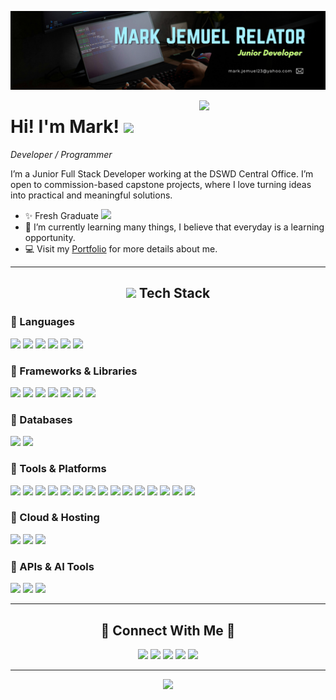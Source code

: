<!--Banner-->
![BeatLesS Banner Image](./banner.png)

<!--Night Owl image-->
<div>
  <img align="right" width="40%" src="https://static.wikia.nocookie.net/p__/images/5/54/Kaiju_No._8_anime_render.webp/revision/latest?cb=20230924163203&path-prefix=protagonist">
</div>

<!--Header Name-->
# Hi! I'm Mark! <img src="https://slackmojis.com/emojis/8809-wave_hello/download" width="30"/>
*Developer / Programmer*
<br /> 

<!--Start Intro-->               
<p align="left">I’m a Junior Full Stack Developer working at the DSWD Central Office. I’m open to commission-based capstone projects, where I love turning ideas into practical and meaningful solutions.</p>

- ✨ Fresh Graduate <img src="https://slackmojis.com/emojis/3643-cool-doge/download" width="20"/>
- 🌱 I’m currently learning many things, I believe that everyday is a learning opportunity.
- 💻 Visit my [Portfolio](https://beatless23.netlify.app/) for more details about me.
<!--End Intro-->

---

<!-- Tech Stack Section -->
<h2 align="center"><img src="https://slackmojis.com/emojis/10096-laptop_parrot/download" width="30"/> Tech Stack</h2> 

### 🔹 Languages
<p align="left">
  <img src="https://img.shields.io/badge/HTML5-E34F26?style=flat-square&logo=html5&logoColor=white"/>
  <img src="https://img.shields.io/badge/CSS3-1572B6?style=flat-square&logo=css3&logoColor=white"/>
  <img src="https://img.shields.io/badge/JavaScript-F7E017?style=flat-square&logo=javascript&logoColor=black"/>
  <img src="https://img.shields.io/badge/TypeScript-3178C6?style=flat-square&logo=typescript&logoColor=white"/>
  <img src="https://img.shields.io/badge/PHP-777BB4?style=flat-square&logo=php&logoColor=white"/>
  <img src="https://img.shields.io/badge/SQL-336791?style=flat-square&logo=databricks&logoColor=white"/>
</p>

### 🔹 Frameworks & Libraries
<p align="left">
  <img src="https://img.shields.io/badge/Laravel-FF2D20?style=flat-square&logo=laravel&logoColor=white"/>
  <img src="https://img.shields.io/badge/Angular-DD0031?style=flat-square&logo=angular&logoColor=white"/>
  <img src="https://img.shields.io/badge/Express-000000?style=flat-square&logo=express&logoColor=white"/>
  <img src="https://img.shields.io/badge/Tailwind_CSS-38B2AC?style=flat-square&logo=tailwind-css&logoColor=white"/>
  <img src="https://img.shields.io/badge/DaisyUI-5A0EF8?style=flat-square&logo=daisyui&logoColor=white"/>
  <img src="https://img.shields.io/badge/Flowbite-0EA5E9?style=flat-square&logo=flowbite&logoColor=white"/>
  <img src="https://img.shields.io/badge/WireUI-2563EB?style=flat-square&logo=laravel&logoColor=white"/>
</p>

### 🔹 Databases
<p align="left">
  <img src="https://img.shields.io/badge/MySQL-4479A1?style=flat-square&logo=mysql&logoColor=white"/>
  <img src="https://img.shields.io/badge/PostgreSQL-316192?style=flat-square&logo=postgresql&logoColor=white"/>
</p>

### 🔹 Tools & Platforms
<p align="left">
  <img src="https://img.shields.io/badge/VS_Code-007ACC?style=flat-square&logo=visual-studio-code&logoColor=white"/>
  <img src="https://img.shields.io/badge/Postman-FF6C37?style=flat-square&logo=postman&logoColor=white"/>
  <img src="https://img.shields.io/badge/Navicat-11B48A?style=flat-square&logo=navicat&logoColor=white"/>
  <img src="https://img.shields.io/badge/SQLyog-005C8F?style=flat-square&logo=databricks&logoColor=white"/>
  <img src="https://img.shields.io/badge/WAMP-FF4088?style=flat-square&logo=windows&logoColor=white"/>
  <img src="https://img.shields.io/badge/XAMPP-FB7A24?style=flat-square&logo=apache&logoColor=white"/>
  <img src="https://img.shields.io/badge/PuTTY-35495E?style=flat-square&logo=windows-terminal&logoColor=white"/>
  <img src="https://img.shields.io/badge/Figma-F24E1E?style=flat-square&logo=figma&logoColor=white"/>
  <img src="https://img.shields.io/badge/Canva-00C4CC?style=flat-square&logo=canva&logoColor=white"/>
  <img src="https://img.shields.io/badge/draw.io-008CBA?style=flat-square&logo=draw.io&logoColor=white"/>
  <img src="https://img.shields.io/badge/Lucidchart-FF8800?style=flat-square&logo=lucidchart&logoColor=white"/>
  <img src="https://img.shields.io/badge/Adobe%20Photoshop-31A8FF?style=flat-square&logo=adobe-photoshop&logoColor=white"/>

  <!-- Version Control -->
  <img src="https://img.shields.io/badge/Git-F05032?style=flat-square&logo=git&logoColor=white"/>
  <img src="https://img.shields.io/badge/GitHub-181717?style=flat-square&logo=github&logoColor=white"/>
  <img src="https://img.shields.io/badge/GitLab-FC6D26?style=flat-square&logo=gitlab&logoColor=white"/>
</p>

### 🔹 Cloud & Hosting
<p align="left">
  <img src="https://img.shields.io/badge/Netlify-00C7B7?style=flat-square&logo=netlify&logoColor=white"/>
  <img src="https://img.shields.io/badge/CyberPanel-008080?style=flat-square&logo=cloud&logoColor=white"/>
  <img src="https://img.shields.io/badge/Indevfinite_(CyberPanel)-008080?style=flat-square&logo=cloud&logoColor=white"/>
</p>

### 🔹 APIs & AI Tools
<p align="left">
  <img src="https://img.shields.io/badge/Gemini_AI-4285F4?style=flat-square&logo=google&logoColor=white"/>
  <img src="https://img.shields.io/badge/ChatGPT-00A67E?style=flat-square&logo=openai&logoColor=white"/>
  <img src="https://img.shields.io/badge/Google%20reCAPTCHA-4285F4?style=flat-square&logo=google&logoColor=white"/>
</p>



---

<!-- Contact Section -->
<h2 align="center">🤝 Connect With Me 🤝</h2>
<div align="center">
  <a href="mailto:mark.jemuel23@yahoo.com"><img src="https://img.shields.io/badge/Email-D14836?style=flat-square&logo=gmail&logoColor=white"/></a>
  <a href="https://t.me/beatless23"><img src="https://img.shields.io/badge/Telegram-26A5E4?style=flat-square&logo=telegram&logoColor=white"/></a>
  <a href="https://facebook.com/beatless23"><img src="https://img.shields.io/badge/Facebook-1877F2?style=flat-square&logo=facebook&logoColor=white"/></a>
  <a href="https://www.linkedin.com/in/mark-jemuel-relator-202665321"><img src="https://img.shields.io/badge/LinkedIn-0A66C2?style=flat-square&logo=linkedin&logoColor=white"/></a>
  <a href="https://instagram.com/mark_jemuel23"><img src="https://img.shields.io/badge/Instagram-E4405F?style=flat-square&logo=instagram&logoColor=white"/></a>
</div>

---

<!--Footer--> 
<p align="center">
  <img src="https://capsule-render.vercel.app/api?type=waving&color=gradient&height=65&section=footer"/>
</p>
